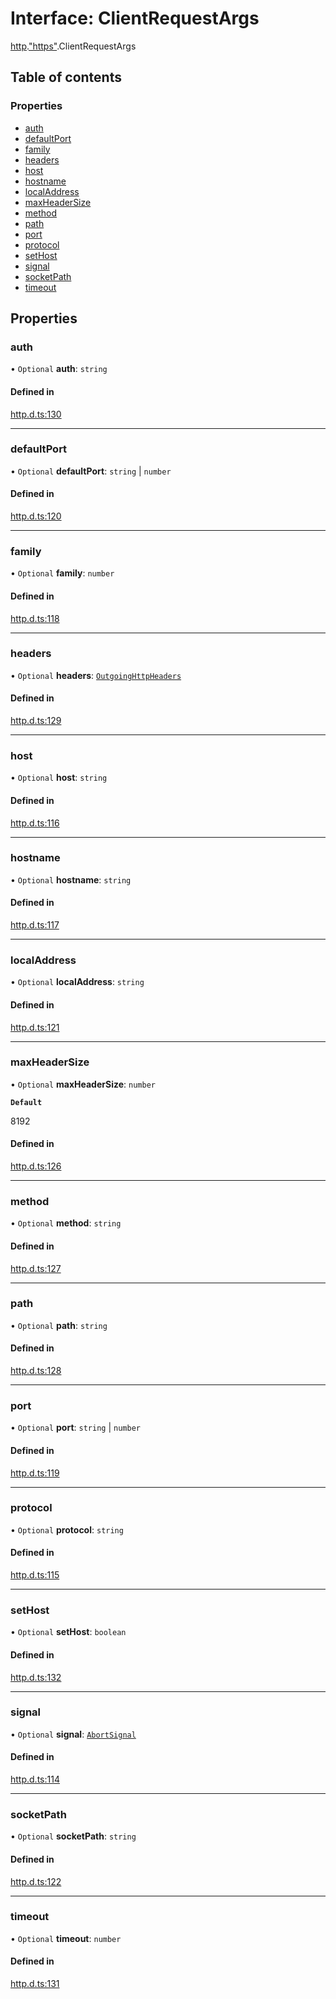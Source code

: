 # Interface: ClientRequestArgs

[http](../modules/http.md).["https"](../modules/http._https_.md).ClientRequestArgs

## Table of contents

### Properties

- [auth](http._https_.ClientRequestArgs.md#auth)
- [defaultPort](http._https_.ClientRequestArgs.md#defaultport)
- [family](http._https_.ClientRequestArgs.md#family)
- [headers](http._https_.ClientRequestArgs.md#headers)
- [host](http._https_.ClientRequestArgs.md#host)
- [hostname](http._https_.ClientRequestArgs.md#hostname)
- [localAddress](http._https_.ClientRequestArgs.md#localaddress)
- [maxHeaderSize](http._https_.ClientRequestArgs.md#maxheadersize)
- [method](http._https_.ClientRequestArgs.md#method)
- [path](http._https_.ClientRequestArgs.md#path)
- [port](http._https_.ClientRequestArgs.md#port)
- [protocol](http._https_.ClientRequestArgs.md#protocol)
- [setHost](http._https_.ClientRequestArgs.md#sethost)
- [signal](http._https_.ClientRequestArgs.md#signal)
- [socketPath](http._https_.ClientRequestArgs.md#socketpath)
- [timeout](http._https_.ClientRequestArgs.md#timeout)

## Properties

### auth

• `Optional` **auth**: `string`

#### Defined in

[http.d.ts:130](https://github.com/goodcodedev/bun-types/blob/8bd1b3a/http.d.ts#L130)

___

### defaultPort

• `Optional` **defaultPort**: `string` \| `number`

#### Defined in

[http.d.ts:120](https://github.com/goodcodedev/bun-types/blob/8bd1b3a/http.d.ts#L120)

___

### family

• `Optional` **family**: `number`

#### Defined in

[http.d.ts:118](https://github.com/goodcodedev/bun-types/blob/8bd1b3a/http.d.ts#L118)

___

### headers

• `Optional` **headers**: [`OutgoingHttpHeaders`](http._http_.OutgoingHttpHeaders.md)

#### Defined in

[http.d.ts:129](https://github.com/goodcodedev/bun-types/blob/8bd1b3a/http.d.ts#L129)

___

### host

• `Optional` **host**: `string`

#### Defined in

[http.d.ts:116](https://github.com/goodcodedev/bun-types/blob/8bd1b3a/http.d.ts#L116)

___

### hostname

• `Optional` **hostname**: `string`

#### Defined in

[http.d.ts:117](https://github.com/goodcodedev/bun-types/blob/8bd1b3a/http.d.ts#L117)

___

### localAddress

• `Optional` **localAddress**: `string`

#### Defined in

[http.d.ts:121](https://github.com/goodcodedev/bun-types/blob/8bd1b3a/http.d.ts#L121)

___

### maxHeaderSize

• `Optional` **maxHeaderSize**: `number`

**`Default`**

8192

#### Defined in

[http.d.ts:126](https://github.com/goodcodedev/bun-types/blob/8bd1b3a/http.d.ts#L126)

___

### method

• `Optional` **method**: `string`

#### Defined in

[http.d.ts:127](https://github.com/goodcodedev/bun-types/blob/8bd1b3a/http.d.ts#L127)

___

### path

• `Optional` **path**: `string`

#### Defined in

[http.d.ts:128](https://github.com/goodcodedev/bun-types/blob/8bd1b3a/http.d.ts#L128)

___

### port

• `Optional` **port**: `string` \| `number`

#### Defined in

[http.d.ts:119](https://github.com/goodcodedev/bun-types/blob/8bd1b3a/http.d.ts#L119)

___

### protocol

• `Optional` **protocol**: `string`

#### Defined in

[http.d.ts:115](https://github.com/goodcodedev/bun-types/blob/8bd1b3a/http.d.ts#L115)

___

### setHost

• `Optional` **setHost**: `boolean`

#### Defined in

[http.d.ts:132](https://github.com/goodcodedev/bun-types/blob/8bd1b3a/http.d.ts#L132)

___

### signal

• `Optional` **signal**: [`AbortSignal`](../modules/globals.md#abortsignal)

#### Defined in

[http.d.ts:114](https://github.com/goodcodedev/bun-types/blob/8bd1b3a/http.d.ts#L114)

___

### socketPath

• `Optional` **socketPath**: `string`

#### Defined in

[http.d.ts:122](https://github.com/goodcodedev/bun-types/blob/8bd1b3a/http.d.ts#L122)

___

### timeout

• `Optional` **timeout**: `number`

#### Defined in

[http.d.ts:131](https://github.com/goodcodedev/bun-types/blob/8bd1b3a/http.d.ts#L131)
